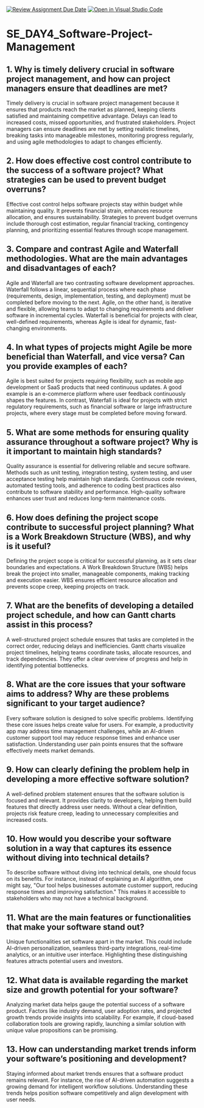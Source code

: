 [![Review Assignment Due Date](https://classroom.github.com/assets/deadline-readme-button-22041afd0340ce965d47ae6ef1cefeee28c7c493a6346c4f15d667ab976d596c.svg)](https://classroom.github.com/a/9pw6JKcu)
[![Open in Visual Studio Code](https://classroom.github.com/assets/open-in-vscode-2e0aaae1b6195c2367325f4f02e2d04e9abb55f0b24a779b69b11b9e10269abc.svg)](https://classroom.github.com/online_ide?assignment_repo_id=18493391&assignment_repo_type=AssignmentRepo)
# SE_DAY4_Software-Project-Management
## 1. Why is timely delivery crucial in software project management, and how can project managers ensure that deadlines are met?
Timely delivery is crucial in software project management because it ensures that products reach the market as planned, keeping clients satisfied and maintaining competitive advantage. Delays can lead to increased costs, missed opportunities, and frustrated stakeholders. Project managers can ensure deadlines are met by setting realistic timelines, breaking tasks into manageable milestones, monitoring progress regularly, and using agile methodologies to adapt to changes efficiently.
## 2. How does effective cost control contribute to the success of a software project? What strategies can be used to prevent budget overruns?
Effective cost control helps software projects stay within budget while maintaining quality. It prevents financial strain, enhances resource allocation, and ensures sustainability. Strategies to prevent budget overruns include thorough cost estimation, regular financial tracking, contingency planning, and prioritizing essential features through scope management.
## 3. Compare and contrast Agile and Waterfall methodologies. What are the main advantages and disadvantages of each?
Agile and Waterfall are two contrasting software development approaches. Waterfall follows a linear, sequential process where each phase (requirements, design, implementation, testing, and deployment) must be completed before moving to the next. Agile, on the other hand, is iterative and flexible, allowing teams to adapt to changing requirements and deliver software in incremental cycles. Waterfall is beneficial for projects with clear, well-defined requirements, whereas Agile is ideal for dynamic, fast-changing environments.
## 4. In what types of projects might Agile be more beneficial than Waterfall, and vice versa? Can you provide examples of each?
Agile is best suited for projects requiring flexibility, such as mobile app development or SaaS products that need continuous updates. A good example is an e-commerce platform where user feedback continuously shapes the features. In contrast, Waterfall is ideal for projects with strict regulatory requirements, such as financial software or large infrastructure projects, where every stage must be completed before moving forward.
## 5. What are some methods for ensuring quality assurance throughout a software project? Why is it important to maintain high standards?
Quality assurance is essential for delivering reliable and secure software. Methods such as unit testing, integration testing, system testing, and user acceptance testing help maintain high standards. Continuous code reviews, automated testing tools, and adherence to coding best practices also contribute to software stability and performance. High-quality software enhances user trust and reduces long-term maintenance costs.
## 6. How does defining the project scope contribute to successful project planning? What is a Work Breakdown Structure (WBS), and why is it useful?
Defining the project scope is critical for successful planning, as it sets clear boundaries and expectations. A Work Breakdown Structure (WBS) helps break the project into smaller, manageable components, making tracking and execution easier. WBS ensures efficient resource allocation and prevents scope creep, keeping projects on track.
## 7. What are the benefits of developing a detailed project schedule, and how can Gantt charts assist in this process?
A well-structured project schedule ensures that tasks are completed in the correct order, reducing delays and inefficiencies. Gantt charts visualize project timelines, helping teams coordinate tasks, allocate resources, and track dependencies. They offer a clear overview of progress and help in identifying potential bottlenecks.
## 8. What are the core issues that your software aims to address? Why are these problems significant to your target audience?
Every software solution is designed to solve specific problems. Identifying these core issues helps create value for users. For example, a productivity app may address time management challenges, while an AI-driven customer support tool may reduce response times and enhance user satisfaction. Understanding user pain points ensures that the software effectively meets market demands.
## 9. How can clearly defining the problem help in developing a more effective software solution?
A well-defined problem statement ensures that the software solution is focused and relevant. It provides clarity to developers, helping them build features that directly address user needs. Without a clear definition, projects risk feature creep, leading to unnecessary complexities and increased costs.
## 10. How would you describe your software solution in a way that captures its essence without diving into technical details?
To describe software without diving into technical details, one should focus on its benefits. For instance, instead of explaining an AI algorithm, one might say, "Our tool helps businesses automate customer support, reducing response times and improving satisfaction." This makes it accessible to stakeholders who may not have a technical background.
## 11. What are the main features or functionalities that make your software stand out?
Unique functionalities set software apart in the market. This could include AI-driven personalization, seamless third-party integrations, real-time analytics, or an intuitive user interface. Highlighting these distinguishing features attracts potential users and investors.
## 12. What data is available regarding the market size and growth potential for your software?
Analyzing market data helps gauge the potential success of a software product. Factors like industry demand, user adoption rates, and projected growth trends provide insights into scalability. For example, if cloud-based collaboration tools are growing rapidly, launching a similar solution with unique value propositions can be promising.
## 13. How can understanding market trends inform your software’s positioning and development?
Staying informed about market trends ensures that a software product remains relevant. For instance, the rise of AI-driven automation suggests a growing demand for intelligent workflow solutions. Understanding these trends helps position software competitively and align development with user needs.
